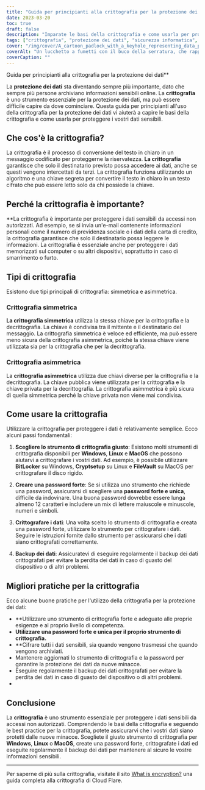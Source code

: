 ```yaml
---
title: "Guida per principianti alla crittografia per la protezione dei dati"
date: 2023-03-20
toc: true
draft: false
description: "Imparate le basi della crittografia e come usarla per proteggere i vostri dati sensibili con questa guida alla crittografia per principianti."
tags: ["crittografia", "protezione dei dati", "sicurezza informatica", "privacy", "tecnologia", "sicurezza online", "crittografia simmetrica", "crittografia asimmetrica", "sicurezza", "privacy in internet", "crittografia", "messaggistica criptata", "sicurezza digitale", "data privacy", "dati criptati", "software di crittografia", "crittografia dei dati", "sicurezza informatica", "sicurezza della rete", "protezione con password"]
cover: "/img/cover/A_cartoon_padlock_with_a_keyhole_representing_data_protection.png"
coverAlt: "Un lucchetto a fumetti con il buco della serratura, che rappresenta la protezione dei dati attraverso la crittografia."
coverCaption: ""
---
```

 Guida per principianti alla crittografia per la protezione dei dati**

La **protezione dei dati** sta diventando sempre più importante, dato che sempre più persone archiviano informazioni sensibili online. La **crittografia** è uno strumento essenziale per la protezione dei dati, ma può essere difficile capire da dove cominciare. Questa guida per principianti all'uso della crittografia per la protezione dei dati vi aiuterà a capire le basi della crittografia e come usarla per proteggere i vostri dati sensibili.

## Che cos'è la crittografia?

La crittografia è il processo di conversione del testo in chiaro in un messaggio codificato per proteggerne la riservatezza. **La crittografia** garantisce che solo il destinatario previsto possa accedere ai dati, anche se questi vengono intercettati da terzi. La crittografia funziona utilizzando un algoritmo e una chiave segreta per convertire il testo in chiaro in un testo cifrato che può essere letto solo da chi possiede la chiave.

## Perché la crittografia è importante?

**La crittografia è importante per proteggere i dati sensibili da accessi non autorizzati. Ad esempio, se si invia un'e-mail contenente informazioni personali come il numero di previdenza sociale o i dati della carta di credito, la crittografia garantisce che solo il destinatario possa leggere le informazioni. La crittografia è essenziale anche per proteggere i dati memorizzati sul computer o su altri dispositivi, soprattutto in caso di smarrimento o furto.

## Tipi di crittografia

Esistono due tipi principali di crittografia: simmetrica e asimmetrica.

### Crittografia simmetrica

**La crittografia simmetrica** utilizza la stessa chiave per la crittografia e la decrittografia. La chiave è condivisa tra il mittente e il destinatario del messaggio. La crittografia simmetrica è veloce ed efficiente, ma può essere meno sicura della crittografia asimmetrica, poiché la stessa chiave viene utilizzata sia per la crittografia che per la decrittografia.

### Crittografia asimmetrica

La **crittografia asimmetrica** utilizza due chiavi diverse per la crittografia e la decrittografia. La chiave pubblica viene utilizzata per la crittografia e la chiave privata per la decrittografia. La crittografia asimmetrica è più sicura di quella simmetrica perché la chiave privata non viene mai condivisa.

## Come usare la crittografia

Utilizzare la crittografia per proteggere i dati è relativamente semplice. Ecco alcuni passi fondamentali:

1. **Scegliere lo strumento di crittografia giusto**: Esistono molti strumenti di crittografia disponibili per **Windows**, **Linux** e **MacOS** che possono aiutarvi a crittografare i vostri dati. Ad esempio, è possibile utilizzare **BitLocker** su Windows, **Cryptsetup** su Linux e **FileVault** su MacOS per crittografare il disco rigido.

2. **Creare una password forte**: Se si utilizza uno strumento che richiede una password, assicurarsi di scegliere una **password forte e unica**, difficile da indovinare. Una buona password dovrebbe essere lunga almeno 12 caratteri e includere un mix di lettere maiuscole e minuscole, numeri e simboli.

3. **Crittografare i dati**: Una volta scelto lo strumento di crittografia e creata una password forte, utilizzare lo strumento per crittografare i dati. Seguire le istruzioni fornite dallo strumento per assicurarsi che i dati siano crittografati correttamente.

4. **Backup dei dati**: Assicuratevi di eseguire regolarmente il backup dei dati crittografati per evitare la perdita dei dati in caso di guasto del dispositivo o di altri problemi.

## Migliori pratiche per la crittografia

Ecco alcune buone pratiche per l'utilizzo della crittografia per la protezione dei dati:

- **Utilizzare uno strumento di crittografia forte e adeguato alle proprie esigenze e al proprio livello di competenza.
- **Utilizzare una password forte e unica per il proprio strumento di crittografia.**
- **Cifrare tutti i dati sensibili, sia quando vengono trasmessi che quando vengono archiviati.
- Mantenere aggiornati lo strumento di crittografia e la password per garantire la protezione dei dati da nuove minacce.
- Eseguire regolarmente il backup dei dati crittografati per evitare la perdita dei dati in caso di guasto del dispositivo o di altri problemi.
-
## Conclusione

La **crittografia** è uno strumento essenziale per proteggere i dati sensibili da accessi non autorizzati. Comprendendo le basi della crittografia e seguendo le best practice per la crittografia, potete assicurarvi che i vostri dati siano protetti dalle nuove minacce. Scegliete il giusto strumento di crittografia per **Windows**, **Linux** o **MacOS**, create una password forte, crittografate i dati ed eseguite regolarmente il backup dei dati per mantenere al sicuro le vostre informazioni sensibili.

______

Per saperne di più sulla crittografia, visitate il sito [What is encryption?](https://www.cloudflare.com/learning/ssl/what-is-encryption/) una guida completa alla crittografia di Cloud Flare.
